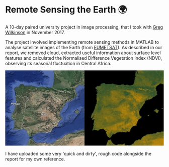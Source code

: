 # Remote Sensing the Earth 🌍
A 10-day paired university project in image processing, that I took with <a href="https://www.linkedin.com/in/gregwilko">Greg Wilkinson</a> in November 2017.

The project involved implementing remote sensing methods in MATLAB to analyse satellite images of the Earth (from <a href="https://www.eumetsat.int/website/home/index.html">EUMETSAT</a>). As described in our report, we removed cloud, extracted useful information about surface level features and calculated the Normalised Difference Vegetation Index (NDVI), observing its seasonal fluctuation in Central Africa.

![NDVI_Comparison](NDVI_Comparison.jpg)

I have uploaded some very 'quick and dirty', rough code alongside the report for my own reference.

